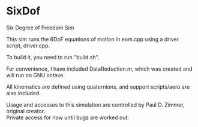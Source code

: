 # SixDof
Six Degree of Freedom Sim

This sim runs the 6DoF equations of motion in eom.cpp using a driver script, driver.cpp. 

To build it, you need to run "build.sh". 

For convenience, I have included DataReduction.m, which was created and will run on GNU octave. 

All kinematics are defined using quaternions, and support scripts/aero are also included. 

Usage and accesses to this simulation are controlled by Paul D. Zimmer, original creator.  
Private access for now until bugs are worked out. 
